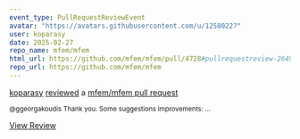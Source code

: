 ```yaml
---
event_type: PullRequestReviewEvent
avatar: "https://avatars.githubusercontent.com/u/1258022?"
user: koparasy
date: 2025-02-27
repo_name: mfem/mfem
html_url: https://github.com/mfem/mfem/pull/4728#pullrequestreview-2649016098
repo_url: https://github.com/mfem/mfem
---
```


<a href='https://github.com/koparasy' target='_blank'>koparasy</a> <a href='https://github.com/mfem/mfem/pull/4728#pullrequestreview-2649016098' target='_blank'>reviewed</a> a <a href='https://github.com/mfem/mfem/pull/4728' target='_blank'>mfem/mfem pull request</a>

<small>@ggeorgakoudis Thank you. Some suggestions improvements:...</small>

<a href='https://github.com/mfem/mfem/pull/4728#pullrequestreview-2649016098' target='_blank'>View Review</a>